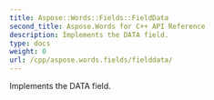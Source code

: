 ```yaml
---
title: Aspose::Words::Fields::FieldData
second_title: Aspose.Words for C++ API Reference
description: Implements the DATA field. 
type: docs
weight: 0
url: /cpp/aspose.words.fields/fielddata/
---
```


Implements the DATA field. 

